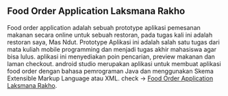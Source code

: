 ## Food Order Application Laksmana Rakho

Food order application adalah sebuah prototype aplikasi pemesanan makanan secara online untuk sebuah restoran, pada tugas kali ini adalah restoran saya, Mas Ndut. Prototype Aplikasi ini adalah salah satu tugas dari mata kuliah mobile programming dan menjadi tugas akhir mahasiswa agar bisa lulus. aplikasi ini menyediakan poin pencarian, preview makanan dan laman checkout. android studio merupakan aplikasi untuk membuat aplikasi food order dengan bahasa pemrograman Java dan menggunakan Skema Extensible Markup Language atau XML. check -> [Food Order Application Laksmana Rakho](https://github.com/mas003/TB2-Android-Studio/tree/tugas).

